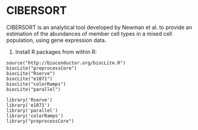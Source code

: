 # CIBERSORT
CIBERSORT is an analytical tool developed by Newman et al. to provide an estimation of the abundances of member cell types in a mixed cell population, using gene expression data.



  1) 	Install R packages from within R:
  
	source("http://bioconductor.org/biocLite.R") 
	biocLite("preprocessCore") 
	biocLite("Rserve") 
	biocLite("e1071") 
	biocLite("colorRamps") 
	biocLite("parallel") 
	
	library('Rserve') 
	library('e1071')  
	library('parallel')
	library('colorRamps')  
	library("preprocessCore") 
